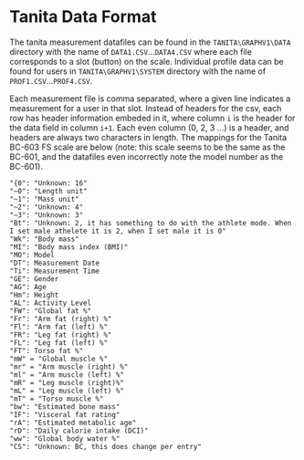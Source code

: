 # Tanita Data Format
The tanita measurement datafiles can be found in the `TANITA\GRAPHV1\DATA` directory with the name of `DATA1.CSV`...`DATA4.CSV` where each file corresponds to a slot (button) on the scale. Individual profile data can be found for users in `TANITA\GRAPHV1\SYSTEM` directory with the name of `PROF1.CSV`...`PROF4.CSV`.

Each measurement file is comma separated, where a given line indicates a measurement for a user in that slot. Instead of headers for the csv, each row has header information embeded in it, where column `i` is the header for the data field in column `i+1`. Each even column (0, 2, 3 ...) is a header, and headers are always two characters in length. The mappings for the Tanita BC-603 FS scale are below (note: this scale seems to be the same as the BC-601, and the datafiles even incorrectly note the model number as the BC-601).

```
"{0": "Unknown: 16"
"~0": "Length unit"
"~1": "Mass unit"
"~2": "Unknown: 4"
"~3": "Unknown: 3"
"Bt": "Unknown: 2, it has something to do with the athlete mode. When I set male athelete it is 2, when I set male it is 0"
"Wk": "Body mass"
"MI": "Body mass index (BMI)"
"MO": Model
"DT": Measurement Date
"Ti": Measurement Time
"GE": Gender
"AG": Age
"Hm": Height
"AL": Activity Level
"FW": "Global fat %"
"Fr": "Arm fat (right) %"
"Fl": "Arm fat (left) %"
"FR": "Leg fat (right) %"
"FL": "Leg fat (left) %"
"FT": Torso fat %"
"mW" = "Global muscle %"
"mr" = "Arm muscle (right) %"
"ml" = "Arm muscle (left) %"
"mR" = "Leg muscle (right)%"
"mL" = "Leg muscle (left) %"
"mT" = "Torso muscle %"
"bw": "Estimated bone mass"
"IF": "Visceral fat rating"
"rA": "Estimated metabolic age"
"rD": "Daily calorie intake (DCI)"
"ww": "Global body water %"
"CS": "Unknown: BC, this does change per entry"
```
